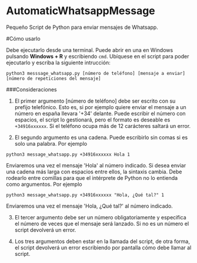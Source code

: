 # AutomaticWhatsappMessage
Pequeño Script de Python para enviar mensajes de Whatsapp.

#Cómo usarlo

Debe ejecutarlo desde una terminal. Puede abrir en una en
Windows pulsando **Windows + R** y escribiendo `cmd`.
Ubíquese en el script para poder ejecutarlo y escriba la
siguiente intrucción:

~~~
python3 messsage_whatsapp.py [número de teléfono] [mensaje a enviar] [número de repeticiones del mensaje]
~~~

###Consideraciones
1. El primer argumento [número de teléfono] debe ser escrito con su prefijo telefónico.
Esto es, si por ejemplo quiere enviar el mensaje a un número en españa llevara '+34' delante.
Puede escribir el número con espacios, el script lo gestionará, pero el formato es deseable es
`+34916xxxxxx`. Si el teléfono ocupa más de 12 carácteres saltará un error.

2. El segundo argumento es una cadena. Puede escribirlo sin comas si es solo una palabra.
Por ejemplo
~~~
python3 message_whatsapp.py +34916xxxxxx Hola 1
~~~
Enviaremos una vez el mensaje 'Hola' al número indicado.
Si desea enviar una cadena más larga con espacios entre ellos, la sintaxis cambia.
Debe rodearlo entre comillas para que el intérprete de Python no lo entienda como argumentos.
Por ejemplo
~~~
python3 message_whatsapp.py +34916xxxxxx "Hola, ¿Qué tal?" 1
~~~
Enviaremos una vez el mensaje 'Hola, ¿Qué tal?' al número indicado.

3. El tercer argumento debe ser un número obligatoriamente y especifica el número de veces
que el mensaje será lanzado. Si no es un número el script devolverá un error.

4. Los tres argumentos deben estar en la llamada del script, de otra forma, el script
devolverá un error escribiendo por pantalla cómo debe llamar al script.
